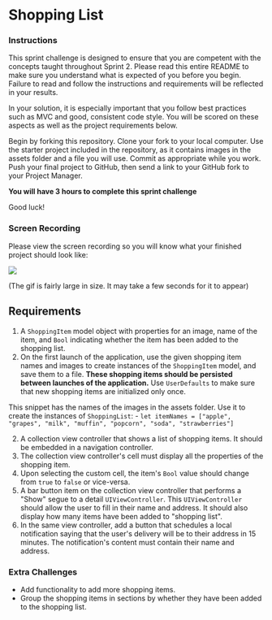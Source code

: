 # Shopping List

### Instructions

This sprint challenge is designed to ensure that you are competent with the concepts taught throughout Sprint 2. Please read this entire README to make sure you understand what is expected of you before you begin. Failure to read and follow the instructions and requirements will be reflected in your results.

In your solution, it is especially important that you follow best practices such as MVC and good, consistent code style. You will be scored on these aspects as well as the project requirements below.

Begin by forking this repository. Clone your fork to your local computer. Use the starter project included in the repository, as it contains images in the assets folder and a file you will use. Commit as appropriate while you work. Push your final project to GitHub, then send a link to your GitHub fork to your Project Manager.

**You will have 3 hours to complete this sprint challenge**

Good luck!

### Screen Recording

Please view the screen recording so you will know what your finished project should look like:

![](https://user-images.githubusercontent.com/16965587/43629692-37015176-96bb-11e8-851b-dba8f56f06e0.gif)

(The gif is fairly large in size. It may take a few seconds for it to appear)

## Requirements

1. A `ShoppingItem` model object with properties for an image, name of the item, and `Bool` indicating whether the item has been added to the shopping list.
2. On the first launch of the application, use the given shopping item names and images to create instances of the `ShoppingItem` model, and save them to a file. **These shopping items should be persisted between launches of the application.** Use `UserDefaults` to make sure that new shopping items are initialized only once. 

This snippet has the names of the images in the assets folder. Use it to create the instances of `ShoppingList`:
    - `let itemNames = ["apple", "grapes", "milk", "muffin", "popcorn", "soda", "strawberries"]` 
    
2. A collection view controller that shows a list of shopping items. It should be embedded in a navigation controller.
3. The collection view controller's cell must display all the properties of the shopping item.
4. Upon selecting the custom cell, the item's `Bool` value should change from `true` to `false` or vice-versa.
5. A bar button item on the collection view controller that performs a "Show" segue to a detail `UIViewController`. This `UIViewController` should allow the user to fill in their name and address. It should also display how many items have been added to "shopping list".
6. In the same view controller, add a button that schedules a local notification saying that the user's delivery will be to their address in 15 minutes. The notification's content must contain their name and address.

### Extra Challenges

- Add functionality to add more shopping items.
- Group the shopping items in sections by whether they have been added to the shopping list.

